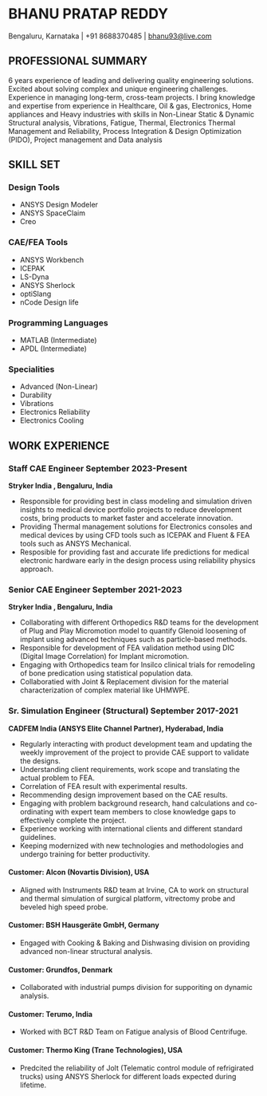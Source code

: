 # BHANU PRATAP REDDY
Bengaluru, Karnataka | +91 8688370485 | bhanu93@live.com

## PROFESSIONAL SUMMARY
6 years experience of leading and delivering quality engineering solutions. Excited about solving complex and unique engineering challenges. Experience in managing long-term, cross-team projects. I bring knowledge and expertise from experience in Healthcare, Oil & gas, Electronics, Home appliances and Heavy industries with skills in Non-Linear Static & Dynamic Structural analysis, Vibrations, Fatigue, Thermal, Electronics Thermal Management and Reliability, Process Integration & Design Optimization (PIDO), Project management and Data analysis

## SKILL SET
### Design Tools
- ANSYS Design Modeler
- ANSYS SpaceClaim
- Creo

### CAE/FEA Tools
- ANSYS Workbench
- ICEPAK
- LS-Dyna
- ANSYS Sherlock
- optiSlang
- nCode Design life

### Programming Languages
- MATLAB (Intermediate)
- APDL (Intermediate)

### Specialities
- Advanced (Non-Linear)
- Durability
- Vibrations
- Electronics Reliability
- Electronics Cooling

## WORK EXPERIENCE

### Staff CAE Engineer September 2023-Present
**Stryker India , Bengaluru, India**
- Responsible for providing best in class modeling and simulation driven insights to medical device portfolio projects to reduce development costs, bring products to market faster and accelerate innovation.
- Providing Thermal management solutions for Electronics consoles and medical devices by using CFD tools such as ICEPAK and Fluent & FEA tools such as ANSYS Mechanical.
- Resposible for providing fast and accurate life predictions for medical electronic hardware early in the design process using reliability physics approach.

### Senior CAE Engineer September 2021-2023
**Stryker India , Bengaluru, India**
- Collaborating with different Orthopedics R&D teams for the development of Plug and Play Micromotion model to quantify Glenoid loosening of implant using advanced techniques such as particle-based methods.
- Responsible for development of FEA validation method using DIC (Digital Image Correlation) for Implant micromotion.
- Engaging with Orthopedics team for Insilco clinical trials for remodeling of bone predication using statistical population data.
- Collaboratied with Joint & Replacement division for the material characterization of complex material like UHMWPE.

### Sr. Simulation Engineer (Structural) September 2017-2021
**CADFEM India (ANSYS Elite Channel Partner), Hyderabad, India**
- Regularly interacting with product development team and updating the weekly improvement of the project to provide CAE support to validate the designs.
- Understanding client requirements, work scope and translating the actual problem to FEA.
- Correlation of FEA result with experimental results.
- Recommending design improvement based on the CAE results.
- Engaging with problem background research, hand calculations and co-ordinating with expert team members to close knowledge gaps to effectively complete the project.
- Experience working with international clients and different standard guidelines.
- Keeping modernized with new technologies and methodologies and undergo training for better productivity.

#### Customer: Alcon (Novartis Division), USA
- Aligned with Instruments R&D team at Irvine, CA to work on structural and thermal simulation of surgical platform, vitrectomy probe and beveled high speed probe.   

#### Customer: BSH Hausgeräte GmbH, Germany
- Engaged with Cooking & Baking and Dishwasing division on providing advanced non-linear structural analysis.  

#### Customer: Grundfos, Denmark
- Collaborated with industrial pumps division for supporiting on dynamic analysis. 

#### Customer: Terumo, India
- Worked with BCT R&D Team on Fatigue analysis of Blood Centrifuge.

#### Customer: Thermo King (Trane Technologies), USA
- Predcited the reliability of Jolt (Telematic control module of refrigirated trucks) using ANSYS Sherlock for different loads expected during lifetime. 



